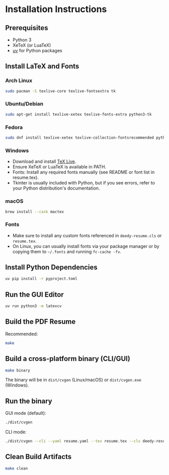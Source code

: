 
# Installation Instructions

## Prerequisites
- Python 3
- XeTeX (or LuaTeX)
- [uv](https://github.com/astral-sh/uv) for Python packages

## Install LaTeX and Fonts

### Arch Linux
```sh
sudo pacman -S texlive-core texlive-fontsextra tk
```

### Ubuntu/Debian
```sh
sudo apt-get install texlive-xetex texlive-fonts-extra python3-tk
```

### Fedora
```sh
sudo dnf install texlive-xetex texlive-collection-fontsrecommended python3-tkinter
```

### Windows
- Download and install [TeX Live](https://www.tug.org/texlive/).
- Ensure XeTeX or LuaTeX is available in PATH.
- Fonts: Install any required fonts manually (see README or font list in resume.tex).
- Tkinter is usually included with Python, but if you see errors, refer to your Python distribution's documentation.

### macOS
```sh
brew install --cask mactex
```

### Fonts
- Make sure to install any custom fonts referenced in `deedy-resume.cls` or `resume.tex`.
- On Linux, you can usually install fonts via your package manager or by copying them to `~/.fonts` and running `fc-cache -fv`.

## Install Python Dependencies
```sh
uv pip install -r pyproject.toml
```

## Run the GUI Editor
```sh
uv run python3 -m latexcv
```

## Build the PDF Resume
Recommended:
```sh
make
```

## Build a cross-platform binary (CLI/GUI)
```sh
make binary
```
The binary will be in `dist/cvgen` (Linux/macOS) or `dist/cvgen.exe` (Windows).

## Run the binary
GUI mode (default):
```sh
./dist/cvgen
```
CLI mode:
```sh
./dist/cvgen --cli --yaml resume.yaml --tex resume.tex --cls deedy-resume.cls
```

## Clean Build Artifacts
```sh
make clean
```
